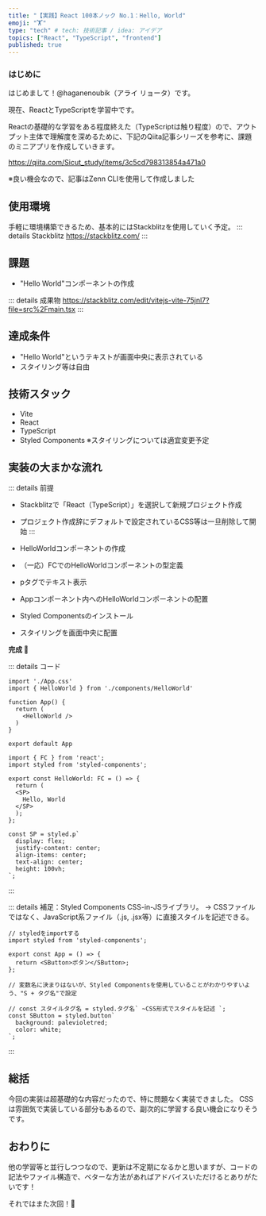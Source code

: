 ```yaml
---
title: "【実践】React 100本ノック No.1：Hello, World"
emoji: "🏋️"
type: "tech" # tech: 技術記事 / idea: アイデア
topics: ["React", "TypeScript", "frontend"]
published: true
---
```



### はじめに
はじめまして！@haganenoubik（アライ リョータ）です。

現在、ReactとTypeScriptを学習中です。

Reactの基礎的な学習をある程度終えた（TypeScriptは触り程度）ので、アウトプット主体で理解度を深めるために、下記のQiita記事シリーズを参考に、課題のミニアプリを作成していきます。

https://qiita.com/Sicut_study/items/3c5cd798313854a471a0


※良い機会なので、記事はZenn CLIを使用して作成しました


## 使用環境
手軽に環境構築できるため、基本的にはStackblitzを使用していく予定。
::: details Stackblitz
https://stackblitz.com/
:::


## 課題
- "Hello World"コンポーネントの作成

::: details 成果物
https://stackblitz.com/edit/vitejs-vite-75jnl7?file=src%2Fmain.tsx
:::


## 達成条件
- "Hello World"というテキストが画面中央に表示されている
- スタイリング等は自由

## 技術スタック
- Vite
- React
- TypeScript
- Styled Components ※スタイリングについては適宜変更予定

## 実装の大まかな流れ

::: details 前提
- Stackblitzで「React（TypeScript）」を選択して新規プロジェクト作成
- プロジェクト作成辞にデフォルトで設定されているCSS等は一旦削除して開始
:::

- HelloWorldコンポーネントの作成
- （一応）FCでのHelloWorldコンポーネントの型定義
- pタグでテキスト表示
- Appコンポーネント内へのHelloWorldコンポーネントの配置
- Styled Componentsのインストール
- スタイリングを画面中央に配置

**完成 🙌**

::: details コード
```ts:App.tsx
import './App.css'
import { HelloWorld } from './components/HelloWorld'

function App() {
  return (
    <HelloWorld />
  )
}

export default App
```

```ts:components/HelloWorld.tsx
import { FC } from 'react';
import styled from 'styled-components';

export const HelloWorld: FC = () => {
  return (
  <SP>
    Hello, World
  </SP>
  );
};

const SP = styled.p`
  display: flex;
  justify-content: center;
  align-items: center;
  text-align: center;
  height: 100vh;
`;
```
:::

::: details 補足：Styled Components
CSS-in-JSライブラリ。
→ CSSファイルではなく、JavaScript系ファイル（.js, .jsx等）に直接スタイルを記述できる。

```js:使用例
// styledをimportする
import styled from 'styled-components';

export const App = () => {
  return <SButton>ボタン</SButton>;
};

// 変数名に決まりはないが、Styled Componentsを使用していることがわかりやすいよう、"S + タグ名"で設定

// const スタイルタグ名 = styled.タグ名` ~CSS形式でスタイルを記述 `;
const SButton = styled.button`
  background: palevioletred;
  color: white;
`;

```

:::


## 総括
今回の実装は超基礎的な内容だったので、特に問題なく実装できました。
CSSは雰囲気で実装している部分もあるので、副次的に学習する良い機会になりそうです。

## おわりに
他の学習等と並行しつつなので、更新は不定期になるかと思いますが、コードの記法やファイル構造で、ベターな方法があればアドバイスいただけるとありがたいです！

それではまた次回！👋
